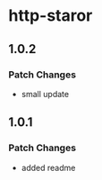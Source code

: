 # http-staror

## 1.0.2

### Patch Changes

- small update

## 1.0.1

### Patch Changes

- added readme

